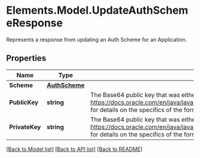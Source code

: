 # Elements.Model.UpdateAuthSchemeResponse
Represents a response from updating an Auth Scheme for an Application.

## Properties

Name | Type | Description | Notes
------------ | ------------- | ------------- | -------------
**Scheme** | [**AuthScheme**](AuthScheme.md) |  | [optional] 
**PublicKey** | **string** | The Base64 public key that was either given or generated during creation. See https://docs.oracle.com/en/java/javase/11/docs/api/java.base/java/security/spec/X509EncodedKeySpec.html for details on the specifics of the format. | 
**PrivateKey** | **string** | The Base64 public key that was either given or generated during creation. See https://docs.oracle.com/en/java/javase/11/docs/api/java.base/java/security/spec/PKCS8EncodedKeySpec.html for details on the specifics of the format. | [optional] 

[[Back to Model list]](../README.md#documentation-for-models) [[Back to API list]](../README.md#documentation-for-api-endpoints) [[Back to README]](../README.md)

